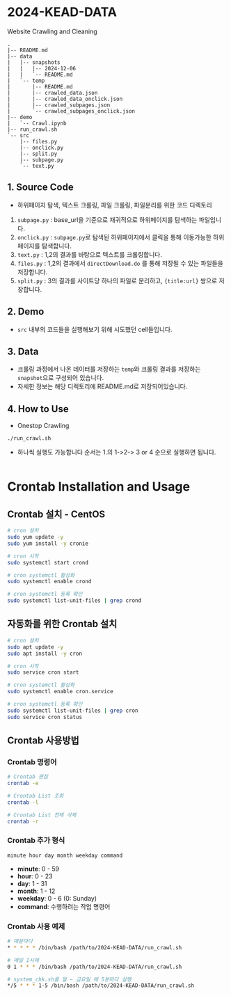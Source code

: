 # 2024-KEAD-DATA
Website Crawling and Cleaning

```
.
|-- README.md
|-- data
|   |-- snapshots
|   |   |-- 2024-12-06
|   |   `-- README.md
|   `-- temp
|       |-- README.md
|       |-- crawled_data.json
|       |-- crawled_data_onclick.json
|       |-- crawled_subpages.json
|       `-- crawled_subpages_onclick.json
|-- demo
|   `-- Crawl.ipynb
|-- run_crawl.sh
`-- src
    |-- files.py
    |-- onclick.py
    |-- split.py
    |-- subpage.py
    `-- text.py
```

## 1. Source Code
- 하위페이지 탐색, 텍스트 크롤링, 파일 크롤링, 파일분리를 위한 코드 디렉토리
1. `subpage.py` : base_url을 기준으로 재귀적으로 하위페이지를 탐색하는 파일입니다.
2. `onclick.py` : `subpage.py`로 탐색된 하위페이지에서 클릭을 통해 이동가능한 하위페이지를 탐색합니다.
3. `text.py` : 1,2의 결과를 바탕으로 텍스트를 크롤링합니다.
4. `files.py` : 1,2의 결과에서 `directDownload.do` 를 통해 저장될 수 있는 파일들을 저장합니다.
5. `split.py` : 3의 결과를 사이트당 하나의 파일로 분리하고, `{title:url}` 쌍으로 저장합니다.

## 2. Demo
- `src` 내부의 코드들을 실행해보기 위해 시도했던 cell들입니다.

## 3. Data
- 크롤링 과정에서 나온 데이터를 저장하는 `temp`와 크롤링 결과를 저장하는 `snapshot`으로 구성되어 있습니다.
- 자세한 정보는 해당 디렉토리에 README.md로 저장되어있습니다.

## 4. How to Use
- Onestop Crawling
```shell
./run_crawl.sh
```
- 하나씩 실행도 가능합니다 순서는 1.의 1->2-> 3 or 4 순으로 실행하면 됩니다.

  ```markdown
# Crontab Installation and Usage

## Crontab 설치 - CentOS

```bash
# cron 설치
sudo yum update -y
sudo yum install -y cronie

# cron 시작
sudo systemctl start crond

# cron systemctl 활성화
sudo systemctl enable crond

# cron systemctl 등록 확인
sudo systemctl list-unit-files | grep crond
```

## 자동화를 위한 Crontab 설치

```bash
# cron 설치
sudo apt update -y
sudo apt install -y cron

# cron 시작
sudo service cron start

# cron systemctl 활성화
sudo systemctl enable cron.service

# cron systemctl 등록 확인
sudo systemctl list-unit-files | grep cron
sudo service cron status
```

## Crontab 사용방법

### Crontab 명령어

```bash
# Crontab 편집
crontab -e

# Crontab List 조회
crontab -l

# Crontab List 전체 삭제
crontab -r
```

### Crontab 추가 형식

```bash
minute hour day month weekday command
```

- **minute**: 0 - 59  
- **hour**: 0 - 23  
- **day**: 1 - 31  
- **month**: 1 - 12  
- **weekday**: 0 - 6 (0: Sunday)  
- **command**: 수행하려는 작업 명령어  

### Crontab 사용 예제

```bash
# 매분마다 
* * * * * /bin/bash /path/to/2024-KEAD-DATA/run_crawl.sh

# 매일 1시에 
0 1 * * * /bin/bash /path/to/2024-KEAD-DATA/run_crawl.sh

# system_chk.sh를 월 ~ 금요일 매 5분마다 실행
*/5 * * * 1-5 /bin/bash /path/to/2024-KEAD-DATA/run_crawl.sh
```
```
